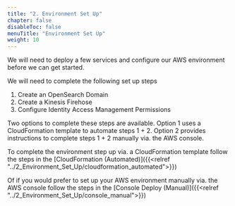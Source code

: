 ```yaml
---
title: "2. Environment Set Up"
chapter: false
disableToc: false
menuTitle: "Environment Set Up"
weight: 10
---
```


We will need to deploy a few services and configure our AWS environment before we can get started.

We will need to complete the following set up steps

1. Create an OpenSearch Domain
2. Create a Kinesis Firehose
3. Configure Identity Access Management Permissions

Two options to complete these steps are available. Option 1 uses a CloudFormation template to automate steps 1 + 2. Option 2 provides instructions to complete steps 1 + 2 manually via. the AWS console. 

To complete the environment step up via. a CloudFormation template follow the steps in the [CloudFormation (Automated)]({{<relref "../2_Environment_Set_Up/cloudformation_automated">}})

Of if you would prefer to set up your AWS environment manually via. the AWS console follow the steps in the [Console Deploy (Manual)]({{<relref "../2_Environment_Set_Up/console_manual">}})